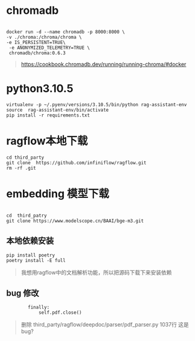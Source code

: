# chromadb
```shell

docker run -d --name chromadb -p 8000:8000 \
-v ./chroma:/chroma/chroma \
-e IS_PERSISTENT=TRUE\
 -e ANONYMIZED_TELEMETRY=TRUE \
 chromadb/chroma:0.6.3
```
> https://cookbook.chromadb.dev/running/running-chroma/#docker


# python3.10.5
```shell
virtualenv -p ~/.pyenv/versions/3.10.5/bin/python rag-assistant-env
source  rag-assistant-env/bin/activate
pip install -r requirements.txt
```

# ragflow本地下载
```shell
cd third_party
git clone  https://github.com/infiniflow/ragflow.git
rm -rf .git

```
# embedding 模型下载
```shell

cd  third_patry
git clone https://www.modelscope.cn/BAAI/bge-m3.git
```
## 本地依赖安装
```shell
pip install poetry
poetry install -E full
```
> 我想用ragflow中的文档解析功能，所以把源码下载下来安装依赖

## bug 修改

```shell
        finally:
            self.pdf.close()
```
> 删除 third_party/ragflow/deepdoc/parser/pdf_parser.py 1037行 这是bug?